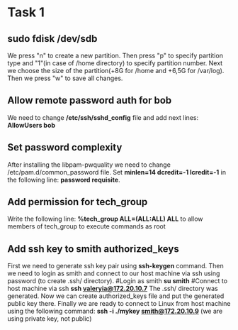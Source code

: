 # Task 1

## sudo fdisk /dev/sdb

We press "n" to create a new partition. Then press "p" to specify partition type and "1"(in case of /home directory) to specify partition number.
Next we choose the size of the partition(+8G for /home and +6,5G for /var/log).
Then we press "w" to save all changes.

## Allow remote password auth for bob

We need to change **/etc/ssh/sshd_config** file and add next lines:
**AllowUsers bob**

## Set password complexity

After installing the libpam-pwquality we need to change /etc/pam.d/common_password file.
Set **minlen=14 dcredit=-1 lcredit=-1** in the following line: **password requisite**.

## Add permission for tech_group

Write the following line: **%tech_group ALL=(ALL:ALL) ALL**
to allow members of tech_group to execute commands as root

## Add ssh key to smith authorized_keys

First we need to generate ssh key pair using **ssh-keygen** command.
Then we need to login as smith and connect to our host machine via ssh using password (to create .ssh/ directory).
#Login as smith
**su smith**
#Connect to host machine via ssh
**ssh valeryia@172.20.10.7**
The .ssh/ directory was generated. Now we can create authorized_keys file and put the generated public key there.
Finally we are ready to connect to Linux from host machine using the following command:
**ssh -i ./mykey smith@172.20.10.9** (we are using private key, not public)

